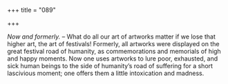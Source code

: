 +++
title = "089"

+++

*Now and formerly.* – What do all our art of artworks matter if we lose that higher art, the art of festivals\! Formerly, all artworks were displayed on the great festival road of humanity, as commemorations and memorials of high and happy moments. Now one uses artworks to lure poor, exhausted, and sick human beings to the side of humanity’s road of suffering for a short lascivious moment; one offers them a little intoxication and madness.


